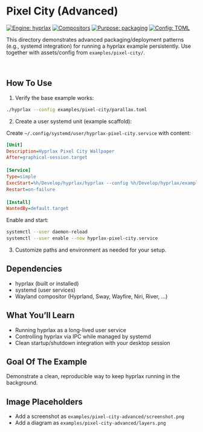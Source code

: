 # Pixel City (Advanced)

[![Engine: hyprlax](https://img.shields.io/badge/engine-hyprlax-3fb950?style=flat)](../../README.md)
[![Compositors](https://img.shields.io/badge/compositors-hyprland%20%7C%20sway%20%7C%20wayfire%20%7C%20niri%20%7C%20river-1f6feb?style=flat)](../../docs/getting-started/compatibility.md)
[![Purpose: packaging](https://img.shields.io/badge/purpose-packaging-ef4444?style=flat)](#)
[![Config: TOML](https://img.shields.io/badge/config-TOML-4c1?style=flat)](../../docs/configuration/toml-reference.md)

This directory demonstrates advanced packaging/deployment patterns (e.g., systemd integration)
for running a hyprlax example persistently. Use together with assets/config from
`examples/pixel-city/`.

![Screenshot placeholder: pixel city running as a service](./screenshot.png)
![Diagram placeholder: service flow for hyprlax](./layers.png)

## How To Use

1) Verify the base example works:
```bash
./hyprlax --config examples/pixel-city/parallax.toml
```

2) Create a user systemd unit (example scaffold):

Create `~/.config/systemd/user/hyprlax-pixel-city.service` with content:
```ini
[Unit]
Description=Hyprlax Pixel City Wallpaper
After=graphical-session.target

[Service]
Type=simple
ExecStart=%h/Develop/hyprlax/hyprlax --config %h/Develop/hyprlax/examples/pixel-city/parallax.toml
Restart=on-failure

[Install]
WantedBy=default.target
```

Enable and start:
```bash
systemctl --user daemon-reload
systemctl --user enable --now hyprlax-pixel-city.service
```

3) Customize paths and environment as needed for your setup.

## Dependencies

- hyprlax (built or installed)
- systemd (user services)
- Wayland compositor (Hyprland, Sway, Wayfire, Niri, River, …)

## What You’ll Learn

- Running hyprlax as a long-lived user service
- Controlling hyprlax via IPC while managed by systemd
- Clean startup/shutdown integration with your desktop session

## Goal Of The Example

Demonstrate a clean, reproducible way to keep hyprlax running in the background.

## Image Placeholders

- Add a screenshot as `examples/pixel-city-advanced/screenshot.png`
- Add a diagram as `examples/pixel-city-advanced/layers.png`

